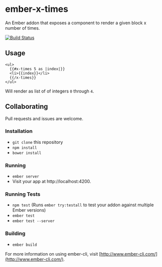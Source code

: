 # ember-x-times

An Ember addon that exposes a component to render a given block x number of times.

[![Build Status](https://travis-ci.org/gmurphey/ember-x-times.svg?branch=master)](https://travis-ci.org/gmurphey/ember-x-times)

## Usage

``` htmlbars
<ul>
  {{#x-times 5 as |index|}}
  <li>{{index}}</li>
  {{/x-times}}
</ul>
```

Will render as list of of integers `0` through `4`.

## Collaborating

Pull requests and issues are welcome.

### Installation

* `git clone` this repository
* `npm install`
* `bower install`

### Running

* `ember server`
* Visit your app at http://localhost:4200.

### Running Tests

* `npm test` (Runs `ember try:testall` to test your addon against multiple Ember versions)
* `ember test`
* `ember test --server`

### Building

* `ember build`

For more information on using ember-cli, visit [http://www.ember-cli.com/](http://www.ember-cli.com/).
